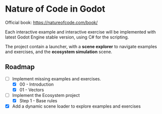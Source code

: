 # Nature of Code in Godot

Official book: https://natureofcode.com/book/

Each interactive example and interactive exercise will be implemented with latest Godot Engine stable version, using C# for the scripting.

The project contain a launcher, with a **scene explorer** to navigate examples and exercises, and the **ecosystem simulation** scene.

## Roadmap

- [ ] Implement missing examples and exercises.
  - [x] 00 - Introduction
  - [x] 01 - Vectors 
- [ ] Implement the Ecosystem project
  - [x] Step 1 - Base rules
- [x] Add a dynamic scene loader to explore examples and exercises
